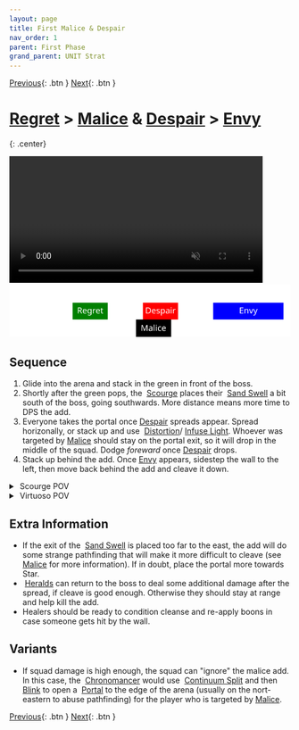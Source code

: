 ```yaml
---
layout: page
title: First Malice & Despair
nav_order: 1
parent: First Phase
grand_parent: UNIT Strat
---
```


[Previous](../phase1.html){: .btn } [Next](seq2.html){: .btn }

# [Regret] > [Malice] & [Despair] > [Envy]
{: .center}

<video class="center" width="90%" controls muted>
  <source src="../../videos/phase1/seq1.mp4" type="video/mp4">
</video>

<img class="seq-img" src="../../timelines/images/phase1/seq1.svg">

## Sequence

1. Glide into the arena and stack in the green in front of the boss.
2. Shortly after the green pops, the <img class="inline scourge"> [Scourge] places their <img class="inline sand-swell"> [Sand Swell] a bit south of the boss, going southwards. More distance means more time to DPS the add.
3. Everyone takes the portal once [Despair] spreads appear. Spread horizonally, or stack up and use  <img class="inline distort"> [Distortion]/<img class="inline glint_h"> [Infuse Light]. Whoever was targeted by [Malice] should stay on the portal exit, so it will drop in the middle of the squad. Dodge _foreward_ once [Despair] drops.
4. Stack up behind the add. Once [Envy] appears, sidestep the wall to the left, then move back behind the add and cleave it down.

<details>
  <summary><img class="inline scourge"> Scourge POV</summary>
  <iframe class="youtube-video" src="https://www.youtube.com/embed/PxAi-bWHTsg?si=96CSuM_yvkiQjOEv&start=11&end=40&mute=1 " frameborder="0" allow="accelerometer; clipboard-write; encrypted-media; gyroscope; picture-in-picture; web-share" referrerpolicy="strict-origin-when-cross-origin" allowfullscreen></iframe>
</details>

<details>
  <summary><img class="inline virtuoso"> Virtuoso POV</summary>
  <iframe class="youtube-video" src="https://www.youtube.com/embed/71JEURWXLko?si=YroyfB-PRhH9Z4Tv&start=16&end=56&mute=1 " frameborder="0" allow="accelerometer; clipboard-write; encrypted-media; gyroscope; picture-in-picture; web-share" referrerpolicy="strict-origin-when-cross-origin" allowfullscreen></iframe>
</details> 

## Extra Information
- If the exit of the <img class="inline sand-swell"> [Sand Swell] is placed too far to the east, the add will do some strange pathfinding that will make it more difficult to cleave (see [Malice] for more information). If in doubt, place the portal more towards <img class="inline star"> Star.
- <img class="inline herald"> [Heralds](https://wiki.guildwars2.com/wiki/Herald) can return to the boss to deal some additional damage after the spread, if cleave is good enough. Otherwise they should stay at range and help kill the add.
- Healers should be ready to condition cleanse and re-apply boons in case someone gets hit by the wall.

## Variants
- If squad damage is high enough, the squad can "ignore" the malice add. In this case, the <img class="inline chrono"> [Chronomancer] would use <img class="inline cs"> [Continuum Split] and then <img class="inline blink"> [Blink] to open a <img class="inline portal"> [Portal] to the edge of the arena (usually on the nort-eastern to abuse pathfinding) for the player who is targeted by [Malice].

[Previous](../phase1.html){: .btn } [Next](seq2.html){: .btn }

[Regret]: ../../mechanics/aspects/regret.html
[Envy]: ../../mechanics/aspects/envy.html
[Malice]: ../../mechanics/aspects/malice.html
[Despair]: ../../mechanics/aspects/despair.html
[Scourge]: https://wiki.guildwars2.com/wiki/Scourge
[Sand Swell]: https://wiki.guildwars2.com/wiki/Sand_Swell
[Distortion]: https://wiki.guildwars2.com/wiki/Distortion
[Infuse Light]: https://wiki.guildwars2.com/wiki/Infuse_Light
[Chronomancer]: https://wiki.guildwars2.com/wiki/Chronomancer
[Portal]: https://wiki.guildwars2.com/wiki/Portal_Entre
[Blink]: https://wiki.guildwars2.com/wiki/Blink
[Continuum Split]: https://wiki.guildwars2.com/wiki/Continuum_Split